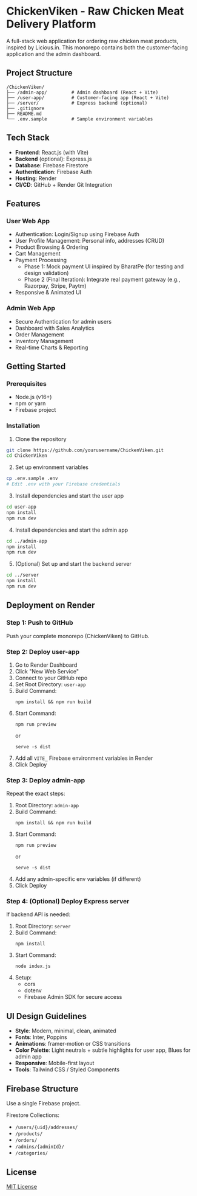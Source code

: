 # ChickenViken - Raw Chicken Meat Delivery Platform

A full-stack web application for ordering raw chicken meat products, inspired by Licious.in. This monorepo contains both the customer-facing application and the admin dashboard.

## Project Structure

```
/ChickenViken/
├── /admin-app/         # Admin dashboard (React + Vite)
├── /user-app/          # Customer-facing app (React + Vite)
├── /server/            # Express backend (optional)
├── .gitignore
├── README.md
└── .env.sample         # Sample environment variables
```

## Tech Stack

- **Frontend**: React.js (with Vite)
- **Backend** (optional): Express.js
- **Database**: Firebase Firestore
- **Authentication**: Firebase Auth
- **Hosting**: Render
- **CI/CD**: GitHub + Render Git Integration

## Features

### User Web App
- Authentication: Login/Signup using Firebase Auth
- User Profile Management: Personal info, addresses (CRUD)
- Product Browsing & Ordering
- Cart Management
- Payment Processing
  - Phase 1: Mock payment UI inspired by BharatPe (for testing and design validation)
  - Phase 2 (Final Iteration): Integrate real payment gateway (e.g., Razorpay, Stripe, Paytm)
- Responsive & Animated UI

### Admin Web App
- Secure Authentication for admin users
- Dashboard with Sales Analytics
- Order Management
- Inventory Management
- Real-time Charts & Reporting

## Getting Started

### Prerequisites
- Node.js (v16+)
- npm or yarn
- Firebase project

### Installation

1. Clone the repository
```bash
git clone https://github.com/yourusername/ChickenViken.git
cd ChickenViken
```

2. Set up environment variables
```bash
cp .env.sample .env
# Edit .env with your Firebase credentials
```

3. Install dependencies and start the user app
```bash
cd user-app
npm install
npm run dev
```

4. Install dependencies and start the admin app
```bash
cd ../admin-app
npm install
npm run dev
```

5. (Optional) Set up and start the backend server
```bash
cd ../server
npm install
npm run dev
```

## Deployment on Render

### Step 1: Push to GitHub
Push your complete monorepo (ChickenViken) to GitHub.

### Step 2: Deploy user-app
1. Go to Render Dashboard
2. Click "New Web Service"
3. Connect to your GitHub repo
4. Set Root Directory: `user-app`
5. Build Command:
   ```
   npm install && npm run build
   ```
6. Start Command:
   ```
   npm run preview
   ```
   or
   ```
   serve -s dist
   ```
7. Add all `VITE_` Firebase environment variables in Render
8. Click Deploy

### Step 3: Deploy admin-app
Repeat the exact steps:
1. Root Directory: `admin-app`
2. Build Command:
   ```
   npm install && npm run build
   ```
3. Start Command:
   ```
   npm run preview
   ```
   or
   ```
   serve -s dist
   ```
4. Add any admin-specific env variables (if different)
5. Click Deploy

### Step 4: (Optional) Deploy Express server
If backend API is needed:
1. Root Directory: `server`
2. Build Command:
   ```
   npm install
   ```
3. Start Command:
   ```
   node index.js
   ```
4. Setup:
   - cors
   - dotenv
   - Firebase Admin SDK for secure access

## UI Design Guidelines

- **Style**: Modern, minimal, clean, animated
- **Fonts**: Inter, Poppins
- **Animations**: framer-motion or CSS transitions
- **Color Palette**: Light neutrals + subtle highlights for user app, Blues for admin app
- **Responsive**: Mobile-first layout
- **Tools**: Tailwind CSS / Styled Components

## Firebase Structure

Use a single Firebase project.

Firestore Collections:
- `/users/{uid}/addresses/`
- `/products/`
- `/orders/`
- `/admins/{adminId}/`
- `/categories/`

## License

[MIT License](LICENSE)
